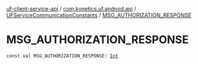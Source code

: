 [uf-client-service-api](../../index.md) / [com.kynetics.uf.android.api](../index.md) / [UFServiceCommunicationConstants](index.md) / [MSG_AUTHORIZATION_RESPONSE](./-m-s-g_-a-u-t-h-o-r-i-z-a-t-i-o-n_-r-e-s-p-o-n-s-e.md)

# MSG_AUTHORIZATION_RESPONSE

`const val MSG_AUTHORIZATION_RESPONSE: `[`Int`](https://kotlinlang.org/api/latest/jvm/stdlib/kotlin/-int/index.html)